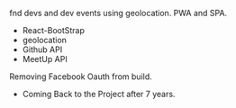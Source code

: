fnd devs and dev events using geolocation. PWA and SPA.

- React-BootStrap
- geolocation
- Github API
- MeetUp API

Removing Facebook Oauth from build.

- Coming Back to the Project after 7 years. 
